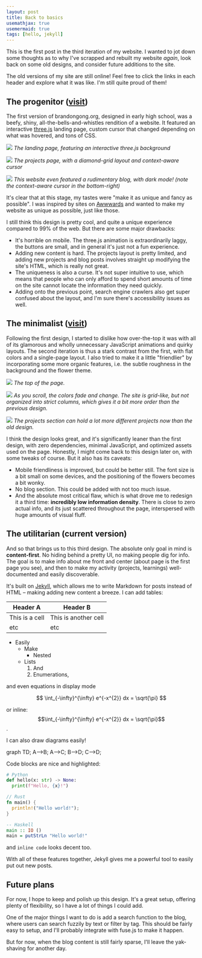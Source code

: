 ```yaml
---
layout: post
title: Back to basics
usemathjax: true
usemermaid: true
tags: [hello, jekyll]
---
```


This is the first post in the third iteration of my website. I wanted to jot
down some thoughts as to why I've scrapped and rebuilt my website _again_, look
back on some old designs, and consider future additions to the site.

The old versions of my site are still online! Feel free to click the links in
each header and explore what it was like. I'm still quite proud of them!

## The progenitor ([visit]({{site.baseurl}}old1))
The first version of brandongong.org, designed in early high school, was a
beefy, shiny, all-the-bells-and-whistles rendition of a website. It featured
an interactive [three.js](https://threejs.org/) landing page, custom cursor that
changed depending on what was hovered, and tons of CSS.

![]({{site.baseurl}}assets/old1_1.png)
*The landing page, featuring an interactive three.js background*

![]({{site.baseurl}}assets/old1_2.png)
*The projects page, with a diamond-grid layout and context-aware cursor*

![]({{site.baseurl}}assets/old1_3.png)
*This website even featured a rudimentary blog, with dark mode! (note the
context-aware cursor in the bottom-right)*

It's clear that at this stage, my tastes were "make it as unique and fancy as
possible". I was inspired by sites on [Awwwards](https://www.awwwards.com/) and
wanted to make my website as unique as possible, just like those.

I still think this design is pretty cool, and quite a unique experience compared
to 99% of the web. But there are some major drawbacks:
- It's horrible on mobile. The three.js animation is extraordinarily laggy, the
	buttons are small, and in general it's just not a fun experience.
- Adding new content is hard. The projects layout is pretty limited, and adding
	new projects and blog posts involves straight up modifying the site's HTML,
	which is really not great.
- The uniqueness is also a curse. It's not super intuitive to use, which means
	that people who can only afford to spend short amounts of time on the site
	cannot locate the information they need quickly.
- Adding onto the previous point, search engine crawlers also get super confused
	about the layout, and I'm sure there's accessibility issues as well.

## The minimalist ([visit]({{site.baseurl}}old2))
Following the first design, I started to dislike how over-the-top it was with
all of its glamorous and wholly unnecessary JavaScript animations and quirky
layouts. The second iteration is thus a stark contrast from the first, with
flat colors and a single-page layout. I also tried to make it a little
"friendlier" by incorporating some more organic features, i.e. the
subtle roughness in the background and the flower theme.

![]({{site.baseurl}}assets/old2_1.png)
*The top of the page.*

![]({{site.baseurl}}assets/old2_2.png)
*As you scroll, the colors fade and change. The site is grid-like, but not
organized into strict columns, which gives it a bit more order than the
previous design.*

![]({{site.baseurl}}assets/old2_3.png)
*The projects section can hold a lot more different projects now than the old
design.*

I think the design looks great, and it's significantly leaner than the first
design, with zero dependencies, minimal JavaScript, and optimized assets used on
the page. Honestly, I might come back to this design later on, with some tweaks
of course. But it also has its caveats:
- Mobile friendliness is improved, but could be better still. The font size is a
	bit small on some devices, and the positioning of the flowers becomes a bit
	wonky.
- No blog section. This could be added with not too much issue.
- And the absolute most critical flaw, which is what drove me to redesign it
	a third time: **incredibly low information density**. There is close to zero
	actual info, and its just scattered throughout the page, interspersed with
	huge amounts of visual fluff.

## The utilitarian (current version)
And so that brings us to this third design. The absolute only goal in mind is
**content-first**. No hiding behind a pretty UI, no making people dig for info.
The goal is to make info about me front and center (about page is the first
page you see), and then to make my activity (projects, learnings)
well-documented and easily discoverable.

It's built on [Jekyll](https://jekyllrb.com/), which allows me to write Markdown
for posts instead of HTML – making adding new content a breeze. I can add
tables:

| Header A | Header B |
|----------|----------|
| This is a cell | This is another cell |
| etc | etc |

- Easily
	- Make
		- Nested
	- Lists
		1. And
		2. Enumerations,

and even equations in display mode

$$
\int_{-\infty}^{\infty} e^{-x^{2}} dx = \sqrt{\pi}
$$

or inline: $$\int_{-\infty}^{\infty} e^{-x^{2}} dx = \sqrt{\pi}$$.

I can also draw diagrams easily!

<div class="mermaid">
graph TD;
    A-->B;
    A-->C;
    B-->D;
    C-->D;
</div>

Code blocks are nice and highlighted:
```python
# Python
def hello(x: str) -> None:
  print(f"Hello, {x}!")
```

```rust
// Rust
fn main() {
  println!("Hello world!");
}
```

```haskell
-- Haskell
main :: IO ()
main = putStrLn "Hello world!"
```

and `inline code` looks decent too.

With all of these features together, Jekyll gives me a powerful tool to easily
put out new posts.

## Future plans
For now, I hope to keep and polish up this design. It's a great setup, offering
plenty of flexibility, so I have a lot of things I could add.

One of the major things I want to do is add a search function to the blog, where
users can search fuzzily by text or filter by tag. This should be fairly easy
to setup, and I'll probably integrate with fuse.js to make it happen.

But for now, when the blog content is still fairly sparse, I'll leave the
yak-shaving for another day.
